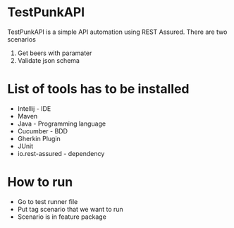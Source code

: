 # TestPunkAPI

TestPunkAPI is a simple API automation using REST Assured. 
There are two scenarios
1. Get beers with paramater
2. Validate json schema

# List of tools has to be installed
- Intellij - IDE
- Maven
- Java - Programming language
- Cucumber - BDD
- Gherkin Plugin
- JUnit
- io.rest-assured - dependency

# How to run
- Go to test runner file
- Put tag scenario that we want to run
- Scenario is in feature package
